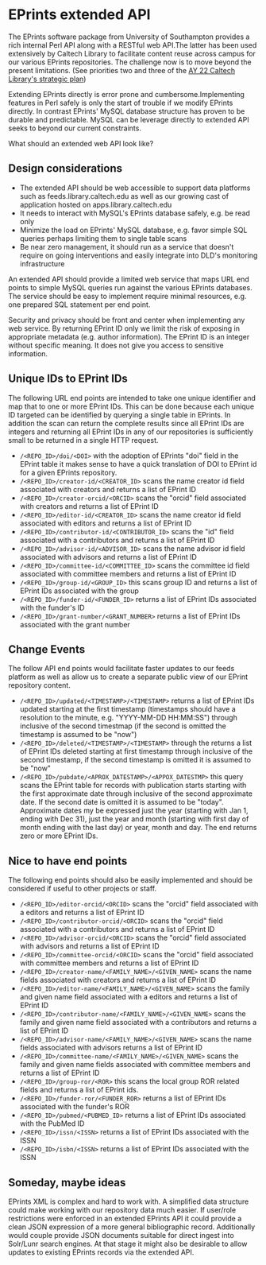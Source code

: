EPrints extended API
====================

The EPrints software package from University of Southampton provides a rich internal Perl API along with a RESTful web API.The latter has been used extensively by Caltech Library to  facilitate content reuse across campus for our various EPrints repositories. The challenge now is to move beyond the present limitations. (See priorities two and three of the [AY 22 Caltech Library's strategic plan](https://caltechlibrary.atlassian.net/wiki/spaces/ADMIN/pages/2500493313/AY22+Library-Wide+Strategic+Plan+Objectives))


Extending EPrints directly is error prone and cumbersome.Implementing features in Perl safely is only the start of trouble if we modify EPrints  directly. In contrast EPrints' MySQL database structure has proven to be durable and predictable. MySQL can be leverage directly to extended API seeks to beyond our current constraints.

What should an extended web API look like?

Design considerations
---------------------

- The extended API should be web accessible to support data platforms such as feeds.library.caltech.edu as well as our growing cast of application hosted on apps.library.caltech.edu
- It needs to interact with MySQL's EPrints database safely, e.g. be read only
- Minimize the load on EPrints' MySQL database, e.g. favor simple SQL queries perhaps limiting them to single table scans
- Be near zero management, it should run as a service that doesn't require on going interventions and easily integrate into DLD's monitoring infrastructure

An extended API should provide a limited web service that maps URL end points to simple MySQL queries run against the various EPrints databases. The service should be easy to implement require minimal resources, e.g. one prepared SQL statement per end point.

Security and privacy should be front and center when implementing any web service. By returning EPrint ID only we limit the risk of exposing in appropriate metadata (e.g. author information). The EPrint ID is an integer without specific meaning. It does not give you access to sensitive  information.


Unique IDs to EPrint IDs
------------------------

The following URL end points are intended to take one unique identifier and map that to one or more EPrint IDs. This can be done because each unique ID  targeted can be identified by querying a single table in EPrints.  In addition the scan can return the complete results since all EPrint IDs are integers and returning all EPrint IDs in any of our repositories is sufficiently small to be returned in a single HTTP request.

- `/<REPO_ID>/doi/<DOI>` with the adoption of EPrints "doi" field in the EPrint table it makes sense to have a quick translation of DOI to EPrint id for a given EPrints repository. 
- `/<REPO_ID>/creator-id/<CREATOR_ID>` scans the name creator id field associated with creators and returns a list of EPrint ID 
- `/<REPO_ID>/creator-orcid/<ORCID>` scans the "orcid" field associated with creators and returns a list of EPrint ID 
- `/<REPO_ID>/editor-id/<CREATOR_ID>` scans the name creator id field associated with editors and returns a list of EPrint ID 
- `/<REPO_ID>/contributor-id/<CONTRIBUTOR_ID>` scans the "id" field associated with a contributors and returns a list of EPrint ID 
- `/<REPO_ID>/advisor-id/<ADVISOR_ID>` scans the name advisor id field associated with advisors and returns a list of EPrint ID 
- `/<REPO_ID>/committee-id/<COMMITTEE_ID>` scans the committee id field associated with committee members and returns a list of EPrint ID
- `/<REPO_ID>/group-id/<GROUP_ID>` this scans group ID and returns a list of EPrint IDs associated with the group
- `/<REPO_ID>/funder-id/<FUNDER_ID>` returns a list of EPrint IDs associated with the funder's ID
- `/<REPO_ID>/grant-number/<GRANT_NUMBER>` returns a list of EPrint IDs associated with the grant number

Change Events
-------------

The follow API end points would facilitate faster updates to our feeds platform as well as allow us to create a separate public view of our EPrint repository content.

- `/<REPO_ID>/updated/<TIMESTAMP>/<TIMESTAMP>` returns a list of EPrint IDs updated starting at the first timestamp (timestamps should have a resolution to the minute, e.g. "YYYY-MM-DD HH:MM:SS") through inclusive of the second timestmap (if the second is omitted the timestamp is assumed to be "now")
- `/<REPO_ID>/deleted/<TIMESTAMP>/<TIMESTAMP>` through the returns a list of EPrint IDs deleted starting at first timestamp through inclusive of the second timestamp, if the second timestamp is omitted it is assumed to be "now"
- `/<REPO_ID>/pubdate/<APROX_DATESTAMP>/<APPOX_DATESTMP>` this query scans the EPrint table for records with publication starts starting with the first approximate date through inclusive of the second approximate date. If the second date is omitted it is assumed to be "today". Approximate dates my be expressed just the year (starting with Jan 1, ending with Dec 31), just the year and month (starting with first day of month ending with the last day) or year, month and day. The end returns zero or more EPrint IDs.

Nice to have end points
-----------------------

The following end points should also be easily implemented and should be considered if useful to other projects or staff.

- `/<REPO_ID>/editor-orcid/<ORCID>` scans the "orcid" field associated with a editors and returns a list of EPrint ID 
- `/<REPO_ID>/contributor-orcid/<ORCID>` scans the "orcid" field associated with a contributors and returns a list of EPrint ID 
- `/<REPO_ID>/advisor-orcid/<ORCID>` scans the "orcid" field associated with advisors and returns a list of EPrint ID
- `/<REPO_ID>/committee-orcid/<ORCID>` scans the "orcid" field associated with committee members and returns a list of EPrint ID
- `/<REPO_ID>/creator-name/<FAMILY_NAME>/<GIVEN_NAME>` scans the name fields associated with creators and returns a list of EPrint ID 
- `/<REPO_ID>/editor-name/<FAMILY_NAME>/<GIVEN_NAME>` scans the family and given name field associated with a editors and returns a list of EPrint ID 
- `/<REPO_ID>/contributor-name/<FAMILY_NAME>/<GIVEN_NAME>` scans the family and given name field associated with a contributors and returns a list of EPrint ID 
- `/<REPO_ID>/advisor-name/<FAMILY_NAME>/<GIVEN_NAME>` scans the name fields associated with advisors returns a list of EPrint ID 
- `/<REPO_ID>/committee-name/<FAMILY_NAME>/<GIVEN_NAME>` scans the family and given name fields associated with committee members and returns a list of EPrint ID
- `/<REPO_ID>/group-ror/<ROR>` this scans the local group ROR related fields and returns a list of EPrint ids.
- `/<REPO_ID>/funder-ror/<FUNDER_ROR>` returns a list of EPrint IDs associated with the funder's ROR
- `/<REPO_ID>/pubmed/<PUBMED_ID>` returns a list of EPrint IDs associated with the PubMed ID
- `/<REPO_ID>/issn/<ISSN>` returns a list of EPrint IDs associated with the ISSN
- `/<REPO_ID>/isbn/<ISSN>` returns a list of EPrint IDs associated with the ISSN


Someday, maybe ideas
--------------------

EPrints XML is complex and hard to work with. A simplified data structure could make working with our repository data much easier. If user/role restrictions were enforced in an extended EPrints API it could provide a clean JSON expression of a more general bibliographic record. Additionally would couple provide JSON documents suitable for direct ingest into Solr/Lunr search engines. At that stage it might also be desirable to allow updates to existing EPrints records via the extended API.

